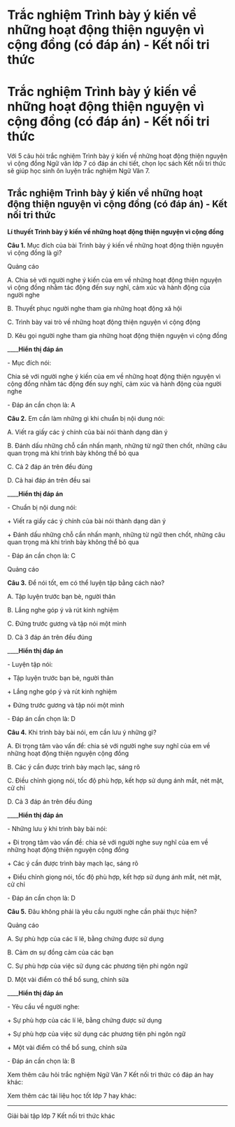 # Trắc nghiệm Trình bày ý kiến về những hoạt động thiện nguyện vì cộng đồng (có đáp án) - Kết nối tri thức

# Trắc nghiệm Trình bày ý kiến về những hoạt động thiện nguyện vì cộng đồng (có đáp án) - Kết nối tri thức

Với 5 câu hỏi trắc nghiệm Trình bày ý kiến về những hoạt động thiện nguyện vì cộng đồng Ngữ văn lớp 7 có đáp án chi tiết, chọn lọc sách Kết nối tri thức sẽ giúp học sinh ôn luyện trắc nghiệm Ngữ Văn 7.

## Trắc nghiệm Trình bày ý kiến về những hoạt động thiện nguyện vì cộng đồng (có đáp án) - Kết nối tri thức

**Lí thuyết Trình bày ý kiến về những hoạt động thiện nguyện vì cộng đồng**

**Câu 1.** Mục đích của bài Trình bày ý kiến về những hoạt động thiện nguyện vì cộng đồng là gì?

Quảng cáo

A. Chia sẻ với người nghe ý kiến của em về những hoạt động thiện nguyện vì cộng đồng nhằm tác động đến suy nghĩ, cảm xúc và hành động của người nghe

B. Thuyết phục người nghe tham gia những hoạt động xã hội

C. Trình bày vai trò về những hoạt động thiện nguyện vì cộng động

D. Kêu gọi người nghe tham gia những hoạt động thiện nguyện vì cộng đồng

____**Hiển thị đáp án**

\- Mục đích nói:

Chia sẻ với người nghe ý kiến của em về những hoạt động thiện nguyện vì cộng đồng nhằm tác động đến suy nghĩ, cảm xúc và hành động của người nghe

\- Đáp án cần chọn là: A

**Câu 2.** Em cần làm những gì khi chuẩn bị nội dung nói:

A. Viết ra giấy các ý chính của bài nói thành dạng dàn ý

B. Đánh dấu những chỗ cần nhấn mạnh, những từ ngữ then chốt, những câu quan trọng mà khi trình bày không thể bỏ qua

C. Cả 2 đáp án trên đều đúng

D. Cả hai đáp án trên đều sai

____**Hiển thị đáp án**

\- Chuẩn bị nội dung nói:

\+ Viết ra giấy các ý chính của bài nói thành dạng dàn ý

\+ Đánh dấu những chỗ cần nhấn mạnh, những từ ngữ then chốt, những câu quan trọng mà khi trình bày không thể bỏ qua

\- Đáp án cần chọn là: C

Quảng cáo

**Câu 3.** Để nói tốt, em có thể luyện tập bằng cách nào?

A. Tập luyện trước bạn bè, người thân

B. Lắng nghe góp ý và rút kinh nghiệm

C. Đứng trước gương và tập nói một mình

D. Cả 3 đáp án trên đều đúng

____**Hiển thị đáp án**

\- Luyện tập nói:

\+ Tập luyện trước bạn bè, người thân

\+ Lắng nghe góp ý và rút kinh nghiệm

\+ Đứng trước gương và tập nói một mình

\- Đáp án cần chọn là: D

**Câu 4.** Khi trình bày bài nói, em cần lưu ý những gì?

A. Đi trọng tâm vào vấn đề: chia sẻ với người nghe suy nghĩ của em về những hoạt động thiện nguyện cộng đồng

B. Các ý cần được trình bày mạch lạc, sáng rõ

C. Điều chỉnh giọng nói, tốc độ phù hợp, kết hợp sử dụng ánh mắt, nét mặt, cử chỉ

D. Cả 3 đáp án trên đều đúng

____**Hiển thị đáp án**

\- Những lưu ý khi trình bày bài nói:

\+ Đi trọng tâm vào vấn đề: chia sẻ với người nghe suy nghĩ của em về những hoạt động thiện nguyện cộng đồng

\+ Các ý cần được trình bày mạch lạc, sáng rõ

\+ Điều chỉnh giọng nói, tốc độ phù hợp, kết hợp sử dụng ánh mắt, nét mặt, cử chỉ

\- Đáp án cần chọn là: D

**Câu 5.** Đâu không phải là yêu cầu người nghe cần phải thực hiện?

Quảng cáo

A. Sự phù hợp của các lí lẽ, bằng chứng được sử dụng

B. Cảm ơn sự đồng cảm của các bạn

C. Sự phù hợp của việc sử dụng các phương tiện phi ngôn ngữ

D. Một vài điểm có thể bổ sung, chỉnh sửa

____**Hiển thị đáp án**

\- Yêu cầu về người nghe:

\+ Sự phù hợp của các lí lẽ, bằng chứng được sử dụng

\+ Sự phù hợp của việc sử dụng các phương tiện phi ngôn ngữ

\+ Một vài điểm có thể bổ sung, chỉnh sửa

\- Đáp án cần chọn là: B

Xem thêm câu hỏi trắc nghiệm Ngữ Văn 7 Kết nối tri thức có đáp án hay khác:

Xem thêm các tài liệu học tốt lớp 7 hay khác:

* * *

Giải bài tập lớp 7 Kết nối tri thức khác
